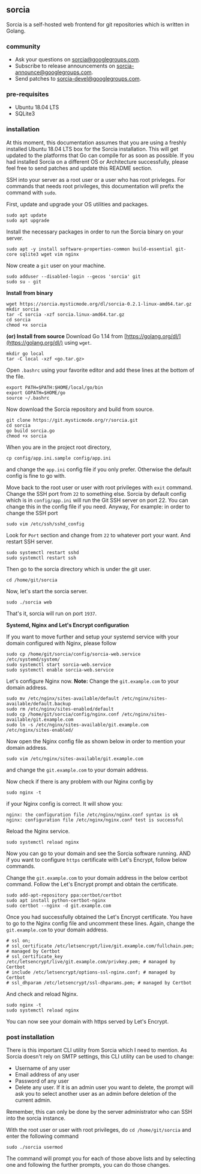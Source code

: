 ## sorcia
Sorcia is a self-hosted web frontend for git repositories which is written in Golang.

### community
 * Ask your questions on [sorcia@googlegroups.com](https://groups.google.com/d/forum/sorcia).
 * Subscribe to release announcements on [sorcia-announce@googlegroups.com](https://groups.google.com/d/forum/sorcia-announce).
 * Send patches to [sorcia-devel@googlegroups.com](https://groups.google.com/d/forum/sorcia-devel).

### pre-requisites
 * Ubuntu 18.04 LTS
 * SQLite3
 
### installation
At this moment, this documentation assumes that you are using a freshly installed Ubuntu 18.04 LTS box for the Sorcia installation. This will get updated to the platforms that Go can compile for as soon as possible. If you had installed Sorcia on a different OS or Architecture successfully, please feel free to send patches and update this README section.

SSH into your server as a root user or a user who has root privleges. For commands that needs root privileges, this documentation will prefix the command with `sudo`.

First, update and upgrade your OS utilities and packages.
```
sudo apt update
sudo apt upgrade
```

Install the necessary packages in order to run the Sorcia binary on your server.
```
sudo apt -y install software-properties-common build-essential git-core sqlite3 wget vim nginx
```

Now create a `git` user on your machine.
```
sudo adduser --disabled-login --gecos 'sorcia' git
sudo su - git
```

**Install from binary**
```
wget https://sorcia.mysticmode.org/dl/sorcia-0.2.1-linux-amd64.tar.gz
mkdir sorcia
tar -C sorcia -xzf sorcia.linux-amd64.tar.gz
cd sorcia
chmod +x sorcia
```

**(or) Install from source**
Download Go 1.14 from [https://golang.org/dl/](https://golang.org/dl/) using `wget`.
```
mkdir go local
tar -C local -xzf <go.tar.gz>
```

Open `.bashrc` using your favorite editor and add these lines at the bottom of the file.
```
export PATH=$PATH:$HOME/local/go/bin
export GOPATH=$HOME/go
source ~/.bashrc
```

Now download the Sorcia repository and build from source.
```
git clone https://git.mysticmode.org/r/sorcia.git
cd sorcia
go build sorcia.go
chmod +x sorcia
```

When you are in the project root directory,
```
cp config/app.ini.sample config/app.ini
```
and change the `app.ini` config file if you only prefer. Otherwise the default config is fine to go with.

Move back to the root user or user with root privileges with `exit` command. Change the SSH port from `22` to something else. Sorcia by default config which is in `config/app.ini` will run the Git SSH server on port 22. You can change this in the config file if you need. Anyway, For example: in order to change the SSH port
```
sudo vim /etc/ssh/sshd_config
```

Look for `Port` section and change from `22` to whatever port your want. And restart SSH server.
```
sudo systemctl restart sshd
sudo systemctl restart ssh
```

Then go to the sorcia directory which is under the git user.
```
cd /home/git/sorcia
```

Now, let's start the sorcia server.
```
sudo ./sorcia web
```

That's it, sorcia will run on port `1937`.

**Systemd, Nginx and Let's Encrypt configuration**

If you want to move further and setup your systemd service with your domain configured with Nginx, please follow
```
sudo cp /home/git/sorcia/config/sorcia-web.service /etc/systemd/system/
sudo systemctl start sorcia-web.service
sudo systemctl enable sorcia-web.service
```

Let's configure Nginx now. **Note:** Change the `git.example.com` to your domain address.
```
sudo mv /etc/nginx/sites-available/default /etc/nginx/sites-available/default.backup
sudo rm /etc/nginx/sites-enabled/default
sudo cp /home/git/sorcia/config/nginx.conf /etc/nginx/sites-available/git.example.com
sudo ln -s /etc/nginx/sites-available/git.example.com /etc/nginx/sites-enabled/
```

Now open the Nginx config file as shown below in order to mention your domain address.
```
sudo vim /etc/nginx/sites-available/git.example.com
```
and change the `git.example.com` to your domain address.

Now check if there is any problem with our Nginx config by
```
sudo nginx -t
```

if your Nginx config is correct. It will show you:
```
nginx: the configuration file /etc/nginx/nginx.conf syntax is ok
nginx: configuration file /etc/nginx/nginx.conf test is successful
```

Reload the Nginx service.
```
sudo systemctl reload nginx
```

Now you can go to your domain and see the Sorcia software running. AND if you want to configure `https` certificate with Let's Encrypt, follow below commands.

Change the `git.example.com` to your domain address in the below certbot command. Follow the Let's Encrypt prompt and obtain the certificate.
```
sudo add-apt-repository ppa:certbot/certbot
sudo apt install python-certbot-nginx
sudo certbot --nginx -d git.example.com
```

Once you had successfully obtained the Let's Encrypt certificate. You have to go to the Nginx config file and uncomment these lines. Again, change the `git.example.com` to your domain address.
```
# ssl on;
# ssl_certificate /etc/letsencrypt/live/git.example.com/fullchain.pem; # managed by Certbot
# ssl_certificate_key /etc/letsencrypt/live/git.example.com/privkey.pem; # managed by Certbot
# include /etc/letsencrypt/options-ssl-nginx.conf; # managed by Certbot
# ssl_dhparam /etc/letsencrypt/ssl-dhparams.pem; # managed by Certbot
```

And check and reload Nginx.
```
sudo nginx -t
sudo systemctl reload nginx
```

You can now see your domain with https served by Let's Encrypt.

### post installation
There is this important CLI utility from Sorcia which I need to mention. As Sorcia doesn't rely on SMTP settings, this CLI utility can be used to change:

 * Username of any user
 * Email address of any user
 * Password of any user
 * Delete any user. If it is an admin user you want to delete, the prompt will ask you to select another user as an admin before deletion of the current admin.

Remember, this can only be done by the server administrator who can SSH into the sorcia instance.

With the root user or user with root privileges, do `cd /home/git/sorcia` and enter the following command
```
sudo ./sorcia usermod
```

The command will prompt you for each of those above lists and by selecting one and following the further prompts, you can do those changes.